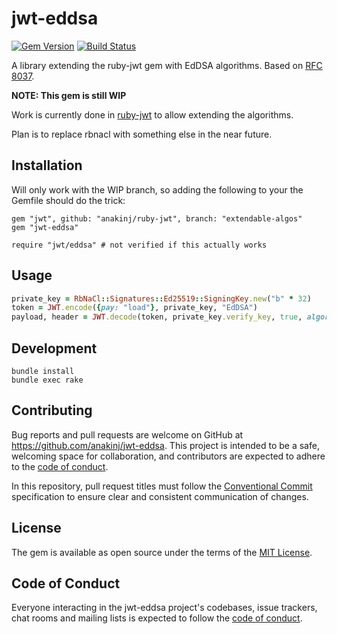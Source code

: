 # jwt-eddsa

[![Gem Version](https://badge.fury.io/rb/jwt-eddsa.svg)](https://badge.fury.io/rb/jwt-eddsa)
[![Build Status](https://github.com/anakinj/jwt-eddsa/workflows/test/badge.svg?branch=main)](https://github.com/anakinj/jwt-eddsa/actions?query=branch%3Amain+workflow%3Atest)

A library extending the ruby-jwt gem with EdDSA algorithms. Based on [RFC 8037](https://datatracker.ietf.org/doc/html/rfc8037).

**NOTE: This gem is still WIP**

Work is currently done in [ruby-jwt](https://github.com/jwt/ruby-jwt/pull/607) to allow extending the algorithms.

Plan is to replace rbnacl with something else in the near future.

## Installation

Will only work with the WIP branch, so adding the following to your the Gemfile should do the trick:
```
gem "jwt", github: "anakinj/ruby-jwt", branch: "extendable-algos"
gem "jwt-eddsa"
```

```
require "jwt/eddsa" # not verified if this actually works
```

## Usage

```ruby
private_key = RbNaCl::Signatures::Ed25519::SigningKey.new("b" * 32)
token = JWT.encode({pay: "load"}, private_key, "EdDSA")
payload, header = JWT.decode(token, private_key.verify_key, true, algorithm: "EdDSA")
```

## Development

```
bundle install
bundle exec rake
```

## Contributing

Bug reports and pull requests are welcome on GitHub at https://github.com/anakinj/jwt-eddsa. This project is intended to be a safe, welcoming space for collaboration, and contributors are expected to adhere to the [code of conduct](https://github.com/anakinj/jwt-eddsa/blob/master/CODE_OF_CONDUCT.md).

In this repository, pull request titles must follow the [Conventional Commit](https://www.conventionalcommits.org/) specification to ensure clear and consistent communication of changes.

## License

The gem is available as open source under the terms of the [MIT License](https://opensource.org/licenses/MIT).

## Code of Conduct

Everyone interacting in the jwt-eddsa project's codebases, issue trackers, chat rooms and mailing lists is expected to follow the [code of conduct](https://github.com/anakinj/jwt-eddsa/blob/master/CODE_OF_CONDUCT.md).
